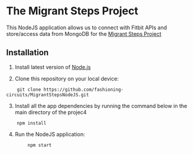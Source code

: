 # The Migrant Steps Project
This NodeJS application allows us to connect with Fitbit APIs and store/access data from MongoDB for the [Migrant Steps Project](https://fashioningcircuits.com/?p=4136)

## Installation
1. Install latest version of [Node.js](https://nodejs.org/en/download/)

2. Clone this repository on your local device:
```
	git clone https://github.com/fashioning-circuits/MigrantStepsNodeJS.git
```

3. Install all the app dependencies by running the command below in the main directory of the projec4
```
	npm install
```

4. Run the NodeJS application:
```
        npm start
```
